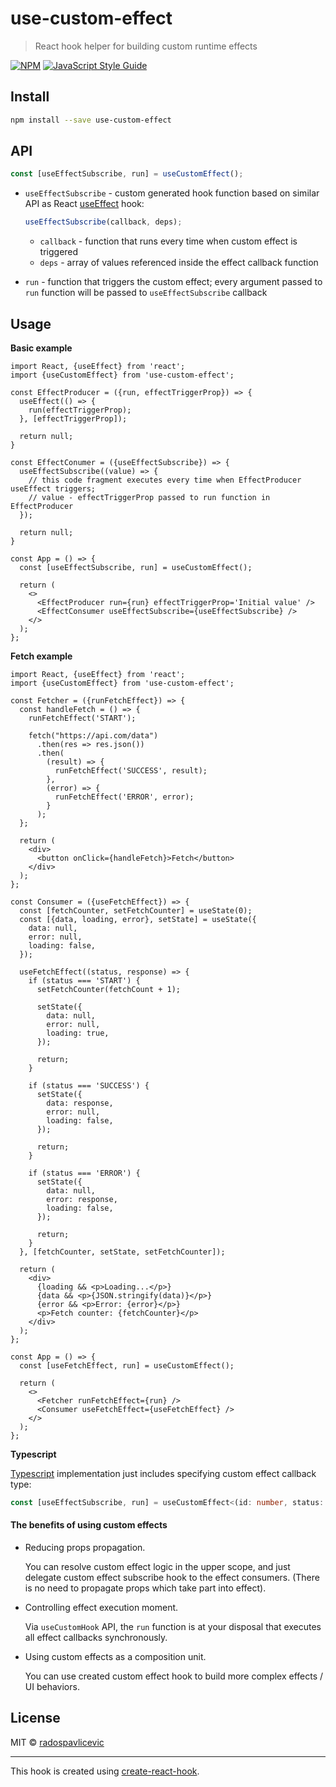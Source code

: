 # use-custom-effect

> React hook helper for building custom runtime effects

[![NPM](https://img.shields.io/npm/v/use-custom-effect.svg)](https://www.npmjs.com/package/use-custom-effect) [![JavaScript Style Guide](https://img.shields.io/badge/code_style-standard-brightgreen.svg)](https://standardjs.com)

## Install

```bash
npm install --save use-custom-effect
```

## API

```js
const [useEffectSubscribe, run] = useCustomEffect();
```

- `useEffectSubscribe` - custom generated hook function based on similar API as React [useEffect](https://reactjs.org/docs/hooks-reference.html#useeffect) hook:
    ```js
    useEffectSubscribe(callback, deps);
    ```
    - `callback` - function that runs every time when custom effect is triggered
    - `deps` - array of values referenced inside the effect callback function

- `run` - function that triggers the custom effect; every argument passed to `run` function will be passed to `useEffectSubscribe` callback
 
## Usage

**Basic example**

```tsx
import React, {useEffect} from 'react';
import {useCustomEffect} from 'use-custom-effect';

const EffectProducer = ({run, effectTriggerProp}) => {
  useEffect(() => {
    run(effectTriggerProp);
  }, [effectTriggerProp]);

  return null;
}

const EffectConumer = ({useEffectSubscribe}) => {
  useEffectSubscribe((value) => {
    // this code fragment executes every time when EffectProducer useEffect triggers;
    // value - effectTriggerProp passed to run function in EffectProducer
  });

  return null;
}

const App = () => {
  const [useEffectSubscribe, run] = useCustomEffect();

  return (
    <>
      <EffectProducer run={run} effectTriggerProp='Initial value' />
      <EffectConsumer useEffectSubscribe={useEffectSubscribe} />
    </>
  );
};
```

**Fetch example**

```tsx
import React, {useEffect} from 'react';
import {useCustomEffect} from 'use-custom-effect';

const Fetcher = ({runFetchEffect}) => {
  const handleFetch = () => {
    runFetchEffect('START');

    fetch("https://api.com/data")
      .then(res => res.json())
      .then(
        (result) => {
          runFetchEffect('SUCCESS', result);
        },
        (error) => {
          runFetchEffect('ERROR', error);
        }
      );
  };

  return (
    <div>
      <button onClick={handleFetch}>Fetch</button>
    </div>
  );
};

const Consumer = ({useFetchEffect}) => {
  const [fetchCounter, setFetchCounter] = useState(0);
  const [{data, loading, error}, setState] = useState({
    data: null,
    error: null,
    loading: false,
  });

  useFetchEffect((status, response) => {
    if (status === 'START') {
      setFetchCounter(fetchCount + 1);

      setState({
        data: null,
        error: null,
        loading: true,
      });

      return;
    }

    if (status === 'SUCCESS') {
      setState({
        data: response,
        error: null,
        loading: false,
      });

      return;
    }

    if (status === 'ERROR') {
      setState({
        data: null,
        error: response,
        loading: false,
      });

      return;
    }
  }, [fetchCounter, setState, setFetchCounter]);

  return (
    <div>
      {loading && <p>Loading...</p>}
      {data && <p>{JSON.stringify(data)}</p>}
      {error && <p>Error: {error}</p>}
      <p>Fetch counter: {fetchCounter}</p>
    </div>
  );
};

const App = () => {
  const [useFetchEffect, run] = useCustomEffect();

  return (
    <>
      <Fetcher runFetchEffect={run} />
      <Consumer useFetchEffect={useFetchEffect} />
    </>
  );
};
```

**Typescript**

[Typescript](https://www.typescriptlang.org/) implementation just includes specifying custom effect callback type:

```ts
const [useEffectSubscribe, run] = useCustomEffect<(id: number, status: string) => void>();
```

#### The benefits of using custom effects

- Reducing props propagation. <br />

  You can resolve custom effect logic in the upper scope, and just delegate custom effect subscribe hook to the effect consumers.
  (There is no need to propagate props which take part into effect).

- Controlling effect execution moment. <br />

  Via `useCustomHook` API, the `run` function is at your disposal that
  executes all effect callbacks synchronously. 

- Using custom effects as a composition unit.

  You can use created custom effect hook to build more complex effects / UI behaviors. 

## License

MIT © [radospavlicevic](https://github.com/radospavlicevic)

---

This hook is created using [create-react-hook](https://github.com/hermanya/create-react-hook).
